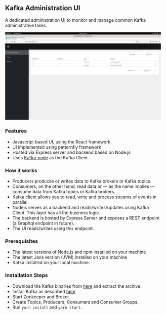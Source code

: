## Kafka Administration UI
A dedicated administration UI to monitor and manage common Kafka administrative tasks.

![Adminitrative UI Screenshot](/public/React-Kafka-poc-with-broker.png?raw=true "Kafka Dashboard")

### Features
- Javascript based UI, using the React framework.
- UI implemented using patternfly framework
- Hosted via Express server and backend based on Node.js
- Uses [Kafka-node](https://github.com/SOHU-Co/kafka-node) as the Kafka Client

### How it works
- Producers produces or writes data to Kafka brokers or Kafka topics.
- Consumers, on the other hand, read data or — as the name implies — consume data from Kafka topics or Kafka brokers.
- Kafka client allows you to read, write and process streams of events in parallel.
- Nodejs serves as a backend and reads/writes/updates using Kafka Client. This layer has all the business logic.
- The backend is hosted by Express Server and exposes a REST endpoint (a Graphql endpoint in future).
- The UI reads/writes using this endpoint.

### Prerequisites

- The latest versions of Node.js and npm installed on your machine
- The latest Java version (JVM) installed on your machine
- Kafka installed on your local machine.

### Installation Steps
- Download the Kafka binaries from [here](https://www.apache.org/dyn/closer.cgi?path=/kafka/2.3.0/kafka_2.12-2.3.0.tgz) and extract the archive.<br/>
- Install Kafka as described [here](https://kafka.apache.org/quickstart)
- Start Zookeeper and Broker.
- Create Topics, Producers, Consumers and Consumer Groups.
- Run `yarn install` and `yarn start`.
